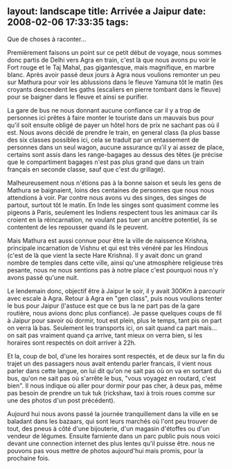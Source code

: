 layout: landscape
title: Arrivée a Jaipur
date: 2008-02-06 17:33:35
tags:
---

Que de choses à raconter...

Premièrement faisons un point sur ce petit début de voyage, nous sommes donc partis de Delhi vers Agra en train, c'est là que nous avons pu voir le Fort rouge et le Taj Mahal, pas gigantesque, mais magnifique, en marbre blanc. Après avoir passé deux jours à Agra nous voulions remonter un peu sur Mathura pour voir les ablussions dans le fleuve Yamuna tôt le matin (les croyants descendent les gaths (escaliers en pierre tombant dans le fleuve) pour se baigner dans le fleuve et ainsi se purifier.

La gare de bus ne nous donnant aucune confiance car il y a trop de personnes ici prêtes à faire monter le touriste dans un mauvais bus pour qu'il soit ensuite obligé de payer un hôtel hors de prix ne sachant pas où il est. Nous avons décidé de prendre le train, en general class (la plus basse des six classes possibles ici, cela se traduit par un entassement de personnes dans un seul wagon, aucune assurance qu'il y ai assez de place, certains sont assis dans les range-bagages au dessus des têtes (je précise que le compartiment bagages n'est pas plus grand que dans un train français en seconde classe, sauf que c'est du grillage).

Malheureusement nous n'étions pas à la bonne saison et seuls les gens de Mathura se baignaient, loins des centaines de personnes que nous nous attendions à voir. Par contre nous avons vu des singes, des singes de partout, surtout tôt le matin. En Inde les singes sont quasiment comme les pigeons à Paris, seulement les Indiens respectent tous les animaux car ils croient en la réincarnation, ne voulant pas tuer un ancêtre potentiel, ils se contentent de les repousser quand ils le peuvent.

Mais Mathura est aussi connue pour être la ville de naissence Krishna, principale incarnation de Vishnu et qui est très vénéré par les Hindous (c'est de là que vient la secte Hare Krishna). Il y avait donc un grand nombre de temples dans cette ville, ainsi qu'une atmosphère religieuse très pesante, nous ne nous sentions pas à notre place c'est pourquoi nous n'y avons passé qu'une nuit.

Le lendemain donc, objectif être à Jaipur le soir, il y avait 300Km à parcourir avec escale à Agra. Retour à Agra en "gen class", puis nous voulions tenter le bus pour Jaipur (l'astuce est que ce bus la ne part pas de la gare routière, nous avions donc plus confiance). Je passe quelques coups de fil à Jaipur pour savoir où dormir, tout est plein, plus le temps, tant pis on part on verra là bas. Seulement les transports ici, on sait quand ca part mais... on sait pas vraiment quand ça arrive, tant mieux on verra bien, si les horaires sont respectés on doit arriver à 22h.

Et la, coup de bol, d'une les horaires sont respectés, et de deux sur la fin du trajet un des passagers nous avait entendu parler francais, il vient nous parler dans cette langue, on lui dit qu'on ne sait pas où on va en sortant du bus, qu'on ne sait pas où s'arrête le bus, "vous voyagez en routard, c'est bien". Il nous indique où aller pour dormir pour pas cher, à deux pas, même pas besoin de prendre un tuk tuk (rickshaw, taxi à trois roues comme sur une des photos d'un post précédent).

Aujourd hui nous avons passé la journée tranquillement dans la ville en se baladant dans les bazaars, qui sont leurs marchés où l'ont peu trouver de tout, des pneus à côté d'une bijouterie, d'un magasin d'étoffes ou d'un vendeur de légumes. Ensuite farniente dans un parc public puis nous voici devant une connection internet des plus lentes qu'il puisse être. nous ne pouvons pas vous mettre de photos aujourd'hui mais promis, pour la prochaine fois.
